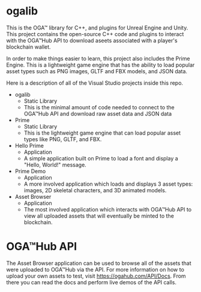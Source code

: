 ogalib
======

This is the OGA™ library for C++, and plugins for Unreal Engine and Unity.  This project contains the open-source C++ code and plugins to interact with the OGA™Hub API to download aseets associated with a player's blockchain wallet.

In order to make things easier to learn, this project also includes the Prime Engine.  This is a lightweight game engine that has the ability to load popular asset types such as PNG images, GLTF and FBX models, and JSON data.

Here is a description of all of the Visual Studio projects inside this repo.

- ogalib
  - Static Library
  - This is the minimal amount of code needed to connect to the OGA™Hub API and download raw asset data and JSON data
- Prime
  - Static Library
  - This is the lightweight game engine that can load popular asset types like PNG, GLTF, and FBX.
- Hello Prime
  - Application
  - A simple application built on Prime to load a font and display a "Hello, World!" message.
- Prime Demo
  - Application
  - A more involved application which loads and displays 3 asset types: images, 2D skeletal characters, and 3D animated models.
- Asset Browser
  - Application
  - The most involved application which interacts with OGA™Hub API to view all uploaded assets that will eventually be minted to the blockchain.

OGA™Hub API
===========

The Asset Browser application can be used to browse all of the assets that were uploaded to OGA™Hub via the API.  For more information on how to upload your own assets to test, visit https://ogahub.com/API/Docs.  From there you can read the docs and perform live demos of the API calls.
